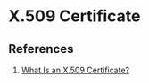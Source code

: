 # X.509 Certificate


## References
1. [What Is an X.509 Certificate?](https://www.ssl.com/faqs/what-is-an-x-509-certificate/)
